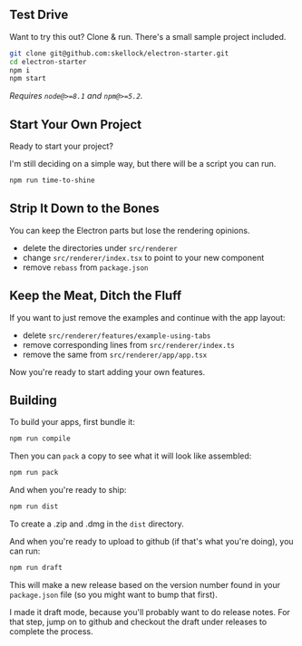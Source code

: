 ## Test Drive

Want to try this out? Clone & run.  There's a small sample project included.

```sh
git clone git@github.com:skellock/electron-starter.git
cd electron-starter
npm i
npm start
```

_Requires `node@>=8.1` and `npm@>=5.2`._


## Start Your Own Project

Ready to start your project?

I'm still deciding on a simple way, but there will be a script you can run.

```sh
npm run time-to-shine
```


## Strip It Down to the Bones

You can keep the Electron parts but lose the rendering opinions.

* delete the directories under `src/renderer`
* change `src/renderer/index.tsx` to point to your new component
* remove `rebass` from `package.json`


## Keep the Meat, Ditch the Fluff

If you want to just remove the examples and continue with the app layout:

* delete `src/renderer/features/example-using-tabs`
* remove corresponding lines from `src/renderer/index.ts`
* remove the same from `src/renderer/app/app.tsx`

Now you're ready to start adding your own features.


## Building

To build your apps, first bundle it:

```sh
npm run compile
```

Then you can `pack` a copy to see what it will look like assembled:

```sh
npm run pack
```

And when you're ready to ship:

```sh
npm run dist
```

To create a .zip and .dmg in the `dist` directory.

And when you're ready to upload to github (if that's what you're doing), you can run:

```sh
npm run draft
```

This will make a new release based on the version number found in your `package.json` file (so you might want to bump that first).

I made it draft mode, because you'll probably want to do release notes. For that step, jump on to github and checkout the draft under releases to complete the process.
